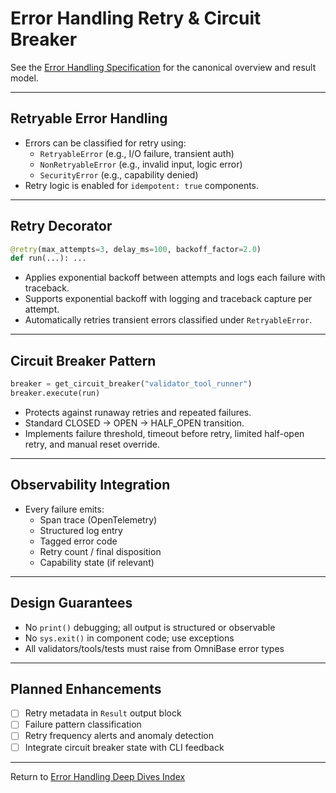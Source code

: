 <!-- === OmniNode:Metadata ===
metadata_version: 0.1.0
protocol_version: 1.1.0
owner: OmniNode Team
copyright: OmniNode Team
schema_version: 1.1.0
name: retry.md
version: 1.0.0
uuid: 62abb66b-6039-4506-90a9-1089feca27c8
author: OmniNode Team
created_at: 2025-05-22T17:18:16.681743
last_modified_at: 2025-05-22T21:19:13.402266
description: Stamped by ONEX
state_contract: state_contract://default
lifecycle: active
hash: 0c739e46f0dfd8f675f0f4f4c71b00afdcfdc29068d7d3b2387e2f77d532e4e4
entrypoint: python@retry.md
runtime_language_hint: python>=3.11
namespace: onex.stamped.retry
meta_type: tool
<!-- === /OmniNode:Metadata === -->


# Error Handling Retry & Circuit Breaker

See the [Error Handling Specification](../error_handling.md) for the canonical overview and result model.

---

## Retryable Error Handling

- Errors can be classified for retry using:
    - `RetryableError` (e.g., I/O failure, transient auth)
    - `NonRetryableError` (e.g., invalid input, logic error)
    - `SecurityError` (e.g., capability denied)
- Retry logic is enabled for `idempotent: true` components.

---

## Retry Decorator

```python
@retry(max_attempts=3, delay_ms=100, backoff_factor=2.0)
def run(...): ...
```
- Applies exponential backoff between attempts and logs each failure with traceback.
- Supports exponential backoff with logging and traceback capture per attempt.
- Automatically retries transient errors classified under `RetryableError`.

---

## Circuit Breaker Pattern

```python
breaker = get_circuit_breaker("validator_tool_runner")
breaker.execute(run)
```
- Protects against runaway retries and repeated failures.
- Standard CLOSED → OPEN → HALF_OPEN transition.
- Implements failure threshold, timeout before retry, limited half-open retry, and manual reset override.

---

## Observability Integration

- Every failure emits:
    - Span trace (OpenTelemetry)
    - Structured log entry
    - Tagged error code
    - Retry count / final disposition
    - Capability state (if relevant)

---

## Design Guarantees

- No `print()` debugging; all output is structured or observable
- No `sys.exit()` in component code; use exceptions
- All validators/tools/tests must raise from OmniBase error types

---

## Planned Enhancements
- [ ] Retry metadata in `Result` output block
- [ ] Failure pattern classification
- [ ] Retry frequency alerts and anomaly detection
- [ ] Integrate circuit breaker state with CLI feedback

---

Return to [Error Handling Deep Dives Index](index.md)
